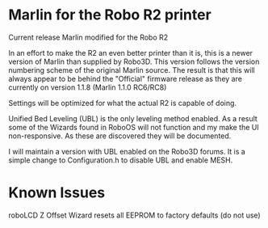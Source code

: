 # Marlin for the Robo R2 printer
Current release Marlin modified for the Robo R2

In an effort to make the R2 an even better printer than it is, this is a newer version of Marlin than supplied by Robo3D. This version follows the version numbering scheme of the original Marlin source. The result is that this will always appear to be behind the "Official" firmware release as they are currently on version 1.1.8 (Marlin 1.1.0 RC6/RC8)

Settings will be optimized for what the actual R2 is capable of doing. 

Unified Bed Leveling (UBL) is the only leveling method enabled. As a result some of the Wizards found in RoboOS will not function and my make the UI non-responsive. As these are discovered they will be documented.

I will maintain a version with UBL enabled on the Robo3D forums. It is a simple change to Configuration.h to disable UBL and enable MESH.

# Known Issues

roboLCD Z Offset Wizard resets all EEPROM to factory defaults (do not use)
